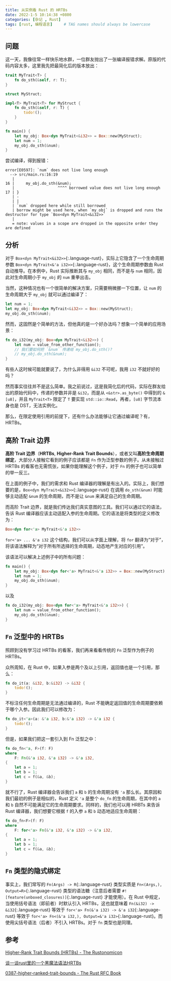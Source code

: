 ```yaml
---
title: 从实例看 Rust 的 HRTBs
date: 2022-1-5 10:14:38 +0800
categories: [杂记 , Rust]
tags: [rust, 编程语言]     # TAG names should always be lowercase
---
```


## 问题

这一天，我像往常一样快乐地水群，一位群友抛出了一张编译报错求解。原版的代码内容太多，这里我先把最简化后的版本放出：

```rust
trait MyTrait<T> {
    fn do_sth(&self, r: T);
}

struct MyStruct;

impl<T> MyTrait<T> for MyStruct {
    fn do_sth(&self, r: T) {
        todo!();
    }
}

fn main() {
    let my_obj: Box<dyn MyTrait<&i32>> = Box::new(MyStruct);
    let num = 1;
    my_obj.do_sth(&num);
}
```

尝试编译，得到报错：

```text
error[E0597]: `num` does not live long enough
  --> src/main.rs:16:19
   |
16 |     my_obj.do_sth(&num);
   |                   ^^^^ borrowed value does not live long enough
17 | }
   | -
   | |
   | `num` dropped here while still borrowed
   | borrow might be used here, when `my_obj` is dropped and runs the destructor for type `Box<dyn MyTrait<&i32>>`
   |
   = note: values in a scope are dropped in the opposite order they are defined
```

## 分析

对于 `Box<dyn MyTrait<&i32>>`{:.language-rust}，实际上它隐含了一个生命周期参数 `Box<dyn MyTrait<&'a i32>>`{:.language-rust}，这个生命周期参数由 Rust 自动推导。在本例中，Rust 实际推断其与 `my_obj` 相同，而不是与 `num` 相同，因此对生命周期小于 `my_obj` 的 `num` 重拳出击。

当然，这种情况也有一个很简单的解决方案，只需要稍微挪一下位置，让 `num` 的生命周期大于 `my_obj` 就可以通过编译了：

```rust
let num = 1;
let my_obj: Box<dyn MyTrait<&i32>> = Box::new(MyStruct);
my_obj.do_sth(&num);
```

然而，这固然是个简单的方法，但他真的是一个好办法吗？想象一个简单的应用场景：

```rust
fn do_i32(my_obj: Box<dyn MyTrait<&i32>>) {
    let num = value_from_other_function();
    // 我们要如何把 `&num` 传递给 my_obj.do_sth()?
    // my_obj.do_sth(&num);
}
```

有些人这时候可能就要说了，为什么非得用 `&i32` 不可呢，我用 `i32` 不就好好的吗？

然而事实往往并不是这么简单。我之前说过，这是我简化后的代码，实际在群友给出的原始代码中，传递的参数并非是 `&i32`，而是从 `<&str>.as_byte()` 中得到的 `&[u8]`，并且 `MyTrait<T>` 限定了 `T` 要实现 `std::io::Read`，再者，`[u8]` 字节流本身也是 DST，无法实例化。

那么，在限定使用引用的前提下，还有什么办法能够让它通过编译呢？有，HRTBs。

## 高阶 Trait 边界

**高阶 Trait 边界**（**HRTBs**, **Higher-Rank Trait Bounds**），或者又叫**高阶生命周期绑定**，大部分人接触它看到的例子应该都是 `Fn` 作为泛型参数的例子。从未接触过 HRTBs 的看客也无需慌张，如果你能理解这个例子，对于 `Fn` 的例子也可以简单的举一反三。

在上面的例子中，我们的需求和 Rust 编译器的理解是有出入的。实际上，我们想要的是，`Box<dyn MyTrait<&i32>>`{:.language-rust} 在调用 `do_sth(&num)` 时能够主动适配 `&num` 的生命周期，而不是让 `&num` 来满足自己的生命周期。

而高阶 Trait 边界，就是我们传达我们真实意图的工具。我们可以通过它的语法，告诉 Rust 编译器应该主动适配入参的生命周期。它的语法是将类型的定义修改为：

```rust
Box<dyn for<'a> MyTrait<&'a i32>>
```

`for<'a> ... &'a i32` 这个结构，我们可以从字面上理解，将 `for` 翻译为“对于”，将该语法解释为“对于所有所选择的生命周期，动态地产生对应的引用”。

该语法可以解决上述例子中的所有问题：

```rust
fn main() {
    let my_obj: Box<dyn for<'a> MyTrait<&'a i32>> = Box::new(MyStruct);
    let num = 1;
    my_obj.do_sth(&num);
}
```

以及

```rust
fn do_i32(my_obj: Box<dyn for<'a> MyTrait<&'a i32>>) {
    let num = value_from_other_function();
    my_obj.do_sth(&num);
}
```

## `Fn` 泛型中的 HRTBs

照顾到没有学习过 HRTBs 的看客，我们再来看看传统的 `Fn` 泛型作为例子的 HRTBs。

众所周知，在 Rust 中，如果入参是两个及以上引用，返回值也是一个引用，那么：

```rust
fn do_it(a: &i32, b:&i32) -> &i32 {
    todo!();
}
```

不标注任何生命周期是无法通过编译的，Rust 不能确定返回值的生命周期要依赖于哪个入参。因此我们可以修改为：

```rust
fn do_it<'a>(a: &'a i32, b:&'a i32) -> &'a i32 {
    todo!();
}
```

但是，如果我们把这一套引入到 Fn 泛型之中：

```rust
fn do_fn<'a, F>(f: F)
where
    F: Fn(&'a i32, &'a i32) -> &'a i32,
{
    let a = 1;
    let b = 1;
    let c = f(&a, &b);
}
```

就不行了，Rust 编译器会告诉我们 `a` 和 `b` 的生命周期没有 `'a` 那么长。其原因和我们最初的例子是相似的，Rust 定义 `'a` 是整个 `do_fn` 的生命周期，在其中的 `a` 和 `b` 自然不可能满足它的生命周期要求。同样的，我们也可以用 HRBTs 来告诉 Rust 编译器，我们想要它根据 `f` 的入参 `a` 和 `b` 动态地适应生命周期：

```rust
fn do_fn<F>(f: F)
where
    F: for<'a> Fn(&'a i32, &'a i32) -> &'a i32,
{
    let a = 1;
    let b = 1;
    let c = f(&a, &b);
}
```

## `Fn` 类型的隐式绑定

事实上，我们常写的 `Fn(Args) -> R`{:.language-rust} 类型实质是 `Fn<(Args,), Output=R>`{:.language-rust} 类型的语法糖（注意后者需要 `#![feature(unboxed_closures)]`{:.language-rust} 才能使用）。在 Rust 中规定，当使用括号语法（即前者）时默认引入 HRTBs，这也就意味着 `Fn(&i32) -> &i32`{:.language-rust} 等效于 `for<'a> Fn(&'a i32) -> &'a i32`{:.language-rust} 等效于 `for<'a> Fn<(&'a i32,), Output=&'a i32>`{:.language-rust}。而使用尖括号语法（后者）不引入 HRTBs。对于 `fn` 类型也是同理。

## 参考

[Higher-Rank Trait Bounds (HRTBs) - The Rustonomicon](https://doc.rust-lang.org/nomicon/hrtb.html)

[谈一谈rust里的一个黑魔法语法HRTBs](https://dengjianping.github.io/2019/07/09/%E8%B0%88%E4%B8%80%E8%B0%88rust%E9%87%8C%E7%9A%84%E4%B8%80%E4%B8%AA%E9%BB%91%E9%AD%94%E6%B3%95%E8%AF%AD%E6%B3%95HRTBs.html)

[0387-higher-ranked-trait-bounds - The Rust RFC Book](https://rust-lang.github.io/rfcs/0387-higher-ranked-trait-bounds.html)
